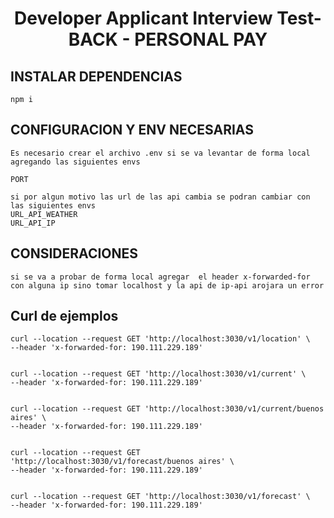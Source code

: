 <h1 align="center">Developer Applicant Interview Test- BACK - PERSONAL PAY</h1>


## INSTALAR DEPENDENCIAS 
```
npm i
```

## CONFIGURACION Y ENV NECESARIAS

```
Es necesario crear el archivo .env si se va levantar de forma local agregando las siguientes envs

PORT

si por algun motivo las url de las api cambia se podran cambiar con las siguientes envs
URL_API_WEATHER
URL_API_IP
```

## CONSIDERACIONES 
```
si se va a probar de forma local agregar  el header x-forwarded-for con alguna ip sino tomar localhost y la api de ip-api arojara un error
```

## Curl de ejemplos
```
curl --location --request GET 'http://localhost:3030/v1/location' \
--header 'x-forwarded-for: 190.111.229.189'


curl --location --request GET 'http://localhost:3030/v1/current' \
--header 'x-forwarded-for: 190.111.229.189'


curl --location --request GET 'http://localhost:3030/v1/current/buenos aires' \
--header 'x-forwarded-for: 190.111.229.189'


curl --location --request GET 'http://localhost:3030/v1/forecast/buenos aires' \
--header 'x-forwarded-for: 190.111.229.189'


curl --location --request GET 'http://localhost:3030/v1/forecast' \
--header 'x-forwarded-for: 190.111.229.189'
```